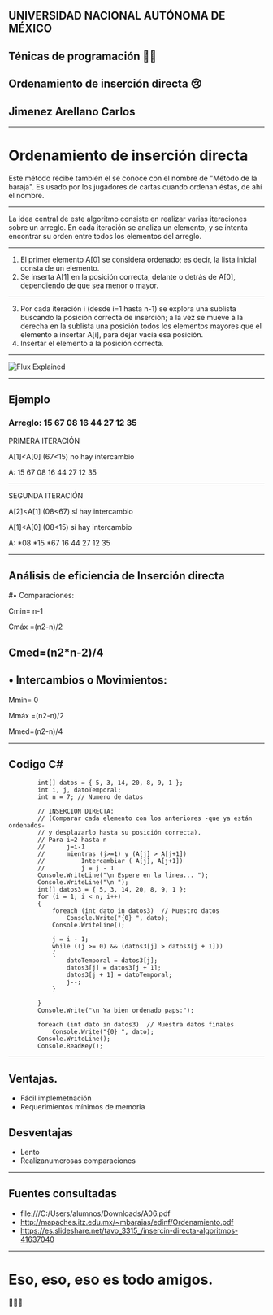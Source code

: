 ## UNIVERSIDAD NACIONAL AUTÓNOMA DE MÉXICO
   ## Ténicas de programación 🤷‍♂️
 ## Ordenamiento de inserción directa 😢
   ## Jimenez Arellano Carlos

---
  # Ordenamiento de inserción directa
    
Este método recibe también el se conoce con el nombre de "Método de la baraja". 
Es usado por los jugadores de cartas cuando ordenan éstas, de ahí el nombre. 

---
La idea central de este algoritmo consiste en realizar varias iteraciones sobre un arreglo.
En cada iteración se analiza un elemento, y se intenta encontrar su orden entre todos los elementos del arreglo.

---

1. El primer elemento A[0] se considera ordenado; es decir, la lista inicial consta de un
elemento.
2. Se inserta A[1] en la posición correcta, delante o detrás de A[0], dependiendo de que sea
menor o mayor.

--- 

3. Por cada iteración i (desde i=1 hasta n-1) se explora una sublista buscando la posición correcta de inserción; a la vez se mueve a la derecha en la sublista una posición todos los elementos mayores que el elemento a insertar A[i], para dejar vacía esa posición.
4. Insertar el elemento a la posición correcta.

---
![Flux Explained](http://2.bp.blogspot.com/-MUDQRWsUSec/UeVTVcx0NPI/AAAAAAAABUU/Mx2kc5b_knk/s1600/insercion+directa+c%23+1.jpg)

---
## Ejemplo

### Arreglo: 15 67 08 16 44 27 12 35


PRIMERA ITERACIÓN

A[1]<A[0] (67<15) no hay intercambio

A: 15 67 08 16 44 27 12 35 

---

SEGUNDA ITERACIÓN 

A[2]<A[1] (08<67) sí hay intercambio

A[1]<A[0] (08<15) sí hay intercambio

A: *08 *15 *67 16 44 27 12 35 

---

## Análisis de eficiencia de Inserción directa

#• Comparaciones:

Cmin= n-1

Cmáx =(n2-n)/2

Cmed=(n2*n-2)/4
---
## • Intercambios o Movimientos:

Mmin= 0

Mmáx =(n2-n)/2

Mmed=(n2-n)/4

---
## Codigo C# 

```
        int[] datos = { 5, 3, 14, 20, 8, 9, 1 };
        int i, j, datoTemporal;
        int n = 7; // Numero de datos

        // INSERCION DIRECTA:
        // (Comparar cada elemento con los anteriores -que ya están ordenados- 
        // y desplazarlo hasta su posición correcta).
        // Para i=2 hasta n
        //      j=i-1
        //      mientras (j>=1) y (A[j] > A[j+1])
        //          Intercambiar ( A[j], A[j+1])
        //          j = j - 1
        Console.WriteLine("\n Espere en la linea... ");
        Console.WriteLine("\n ");
        int[] datos3 = { 5, 3, 14, 20, 8, 9, 1 };
        for (i = 1; i < n; i++)
        {
            foreach (int dato in datos3)  // Muestro datos
                Console.Write("{0} ", dato);
            Console.WriteLine();

            j = i - 1;
            while ((j >= 0) && (datos3[j] > datos3[j + 1]))
            {
                datoTemporal = datos3[j];
                datos3[j] = datos3[j + 1];
                datos3[j + 1] = datoTemporal;
                j--;
            }

        }
        Console.Write("\n Ya bien ordenado paps:");

        foreach (int dato in datos3)  // Muestra datos finales
            Console.Write("{0} ", dato);
        Console.WriteLine();
        Console.ReadKey();
   ```
---

## Ventajas.
* Fácil implemetnación
* Requerimientos mínimos de memoria

## Desventajas 
* Lento 
* Realizanumerosas comparaciones 

---
## Fuentes consultadas
* file:///C:/Users/alumnos/Downloads/A06.pdf
* http://mapaches.itz.edu.mx/~mbarajas/edinf/Ordenamiento.pdf
* https://es.slideshare.net/tavo_3315_/insercin-directa-algoritmos-41637040

---
# Eso, eso, eso es todo amigos. 
🙉🙉🙊

